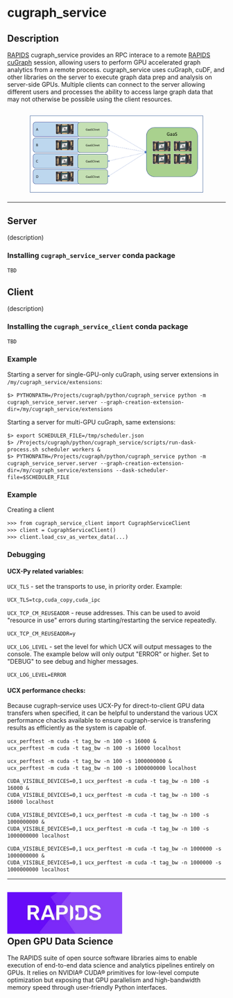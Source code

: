# cugraph_service

## Description
[RAPIDS](https://rapids.ai) cugraph_service provides an RPC interace to a remote [RAPIDS cuGraph](https://github.com/rapidsai/cugraph) session, allowing users to perform GPU accelerated graph analytics from a remote process. cugraph_service uses cuGraph, cuDF, and other libraries on the server to execute graph data prep and analysis on server-side GPUs. Multiple clients can connect to the server allowing different users and processes the ability to access large graph data that may not otherwise be possible using the client resources.

## <div align="center"><img src="img/cugraph_service_pict.png" width="400px"/></div>

-----

## Server
(description)
### Installing `cugraph_service_server` conda package

    TBD

## Client
(description)
### Installing the `cugraph_service_client` conda package

    TBD

### Example
Starting a server for single-GPU-only cuGraph, using server extensions in `/my/cugraph_service/extensions`:
```
$> PYTHONPATH=/Projects/cugraph/python/cugraph_service python -m cugraph_service_server.server --graph-creation-extension-dir=/my/cugraph_service/extensions
```

Starting a server for multi-GPU cuGraph, same extensions:
```
$> export SCHEDULER_FILE=/tmp/scheduler.json
$> /Projects/cugraph/python/cugraph_service/scripts/run-dask-process.sh scheduler workers &
$> PYTHONPATH=/Projects/cugraph/python/cugraph_service python -m cugraph_service_server.server --graph-creation-extension-dir=/my/cugraph_service/extensions --dask-scheduler-file=$SCHEDULER_FILE
```

### Example
Creating a client
```
>>> from cugraph_service_client import CugraphServiceClient
>>> client = CugraphServiceClient()
>>> client.load_csv_as_vertex_data(...)
```

### Debugging
#### UCX-Py related variables:
`UCX_TLS` - set the transports to use, in priority order. Example:
```
UCX_TLS=tcp,cuda_copy,cuda_ipc
```
`UCX_TCP_CM_REUSEADDR` - reuse addresses. This can be used to avoid "resource in use" errors during starting/restarting the service repeatedly.
```
UCX_TCP_CM_REUSEADDR=y
```
`UCX_LOG_LEVEL` - set the level for which UCX will output messages to the console. The example below will only output "ERROR" or higher. Set to "DEBUG" to see debug and higher messages.
```
UCX_LOG_LEVEL=ERROR
```

#### UCX performance checks:
Because cugraph-service uses UCX-Py for direct-to-client GPU data transfers when specified, it can be helpful to understand the various UCX performance chacks available to ensure cugraph-service is transfering results as efficiently as the system is capable of.
```
ucx_perftest -m cuda -t tag_bw -n 100 -s 16000 &
ucx_perftest -m cuda -t tag_bw -n 100 -s 16000 localhost
```
```
ucx_perftest -m cuda -t tag_bw -n 100 -s 1000000000 &
ucx_perftest -m cuda -t tag_bw -n 100 -s 1000000000 localhost
```
```
CUDA_VISIBLE_DEVICES=0,1 ucx_perftest -m cuda -t tag_bw -n 100 -s 16000 &
CUDA_VISIBLE_DEVICES=0,1 ucx_perftest -m cuda -t tag_bw -n 100 -s 16000 localhost
```
```
CUDA_VISIBLE_DEVICES=0,1 ucx_perftest -m cuda -t tag_bw -n 100 -s 1000000000 &
CUDA_VISIBLE_DEVICES=0,1 ucx_perftest -m cuda -t tag_bw -n 100 -s 1000000000 localhost
```
```
CUDA_VISIBLE_DEVICES=0,1 ucx_perftest -m cuda -t tag_bw -n 1000000 -s 1000000000 &
CUDA_VISIBLE_DEVICES=0,1 ucx_perftest -m cuda -t tag_bw -n 1000000 -s 1000000000 localhost
```

------

## <div align="left"><img src="img/rapids_logo.png" width="265px"/></div> Open GPU Data Science

The RAPIDS suite of open source software libraries aims to enable execution of end-to-end data science and analytics pipelines entirely on GPUs. It relies on NVIDIA® CUDA® primitives for low-level compute optimization but exposing that GPU parallelism and high-bandwidth memory speed through user-friendly Python interfaces.
